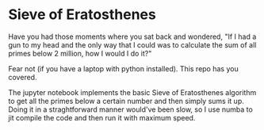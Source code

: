 # Sieve of Eratosthenes
Have you had those moments where you sat back and wondered, "If I had a gun to my head and the only way that I could
was to calculate the sum of all primes below 2 million, how I would I do it?"

Fear not (if you have a laptop with python installed). This repo has you covered.

The jupyter notebook implements the basic Sieve of Eratosthenes algorithm to get all the primes below a certain number and then
simply sums it up. Doing it in a straghtforward manner would've been slow, so I use numba to jit compile the code and then
run it with maximum speed.
